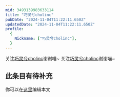 ```yaml
---
mid: 3493139983633114
title: "巧灵兮cholinc"
pubDate: "2024-11-04T11:22:11.650Z"
updatedDate: "2024-11-04T11:22:11.650Z"
profile:
  {
    Nickname: ["巧灵兮cholinc"],
  }
---
```


关注[巧灵兮cholinc](https://space.bilibili.com/3493139983633114)谢谢喵~ 关注[巧灵兮cholinc](https://space.bilibili.com/3493139983633114)谢谢喵~

## 此条目有待补充
你可以在[这里](https://github.com/Yuhanawa/VTuber.ICU/edit/master/src/content/v/巧灵兮cholinc/index.md)编辑本文
